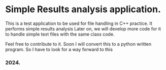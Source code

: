 # Simple Results analysis application.
This is a test application to be used for file handling in C++ practice.
It performs simple results analysis
Later on, we will develop more code for it to handle simple text files with the same class code.

Feel free to contribute to it.
Soon I will convert this to a python written program.
So I have to look for a way forward to this
### 2024.
